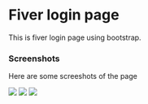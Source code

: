 # Fiver login page
This is fiver login page using bootstrap.

### Screenshots 
Here are some screeshots of the page

<img src="https://user-images.githubusercontent.com/85190876/193470081-c348e0fa-8545-48bb-8d39-a81597be06f0.png" />

<img src="https://user-images.githubusercontent.com/85190876/193470118-82e2da63-b3d8-4918-b5cf-57c050a87f88.png" />

<img src="https://user-images.githubusercontent.com/85190876/193470146-2cb83d3b-31a2-45c2-b812-6c82d7976c05.png" />

